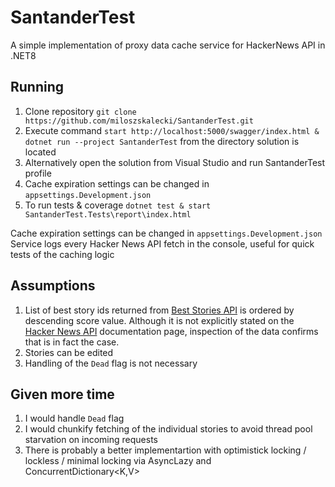 # SantanderTest
A simple implementation of proxy data cache service for HackerNews API in .NET8

## Running
1. Clone repository `git clone https://github.com/miloszskalecki/SantanderTest.git`
2. Execute command `start http://localhost:5000/swagger/index.html & dotnet run --project SantanderTest` from the directory solution is located
3. Alternatively open the solution from Visual Studio and run SantanderTest profile
4. Cache expiration settings can be changed in `appsettings.Development.json`
5. To run tests & coverage `dotnet test & start SantanderTest.Tests\report\index.html`

Cache expiration settings can be changed in `appsettings.Development.json` <br/>
Service logs every Hacker News API fetch in the console, useful for quick tests of the caching logic

## Assumptions
1. List of best story ids returned from [Best Stories API](https://hacker-news.firebaseio.com/v0/beststories.json) is ordered by descending score value. Although it is not explicitly stated on the [Hacker News API](https://github.com/HackerNews/API) documentation page, inspection of the data confirms that is in fact the case. 
2. Stories can be edited
3. Handling of the `Dead` flag is not necessary 

## Given more time
1. I would handle `Dead` flag
2. I would chunkify fetching of the individual stories to avoid thread pool starvation on incoming requests
2. There is probably a better implementartion with optimistick locking / lockless / minimal locking via AsyncLazy<T> and ConcurrentDictionary<K,V>
